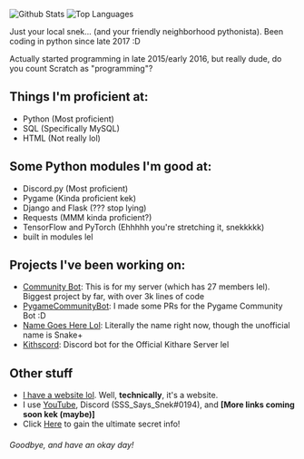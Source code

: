 ![Github Stats](https://github-readme-stats.vercel.app/api?username=SSS-Says-Snek&show_icons=true&theme=merko)
![Top Languages](https://github-readme-stats.vercel.app/api/top-langs/?username=SSS-Says-Snek&show_icons=true&hide=css&theme=merko)

Just your local snek... (and your friendly neighborhood pythonista). Been coding in python since late 2017 :D

Actually started programming in late 2015/early 2016, but really dude, do you count Scratch as "programming"?

## Things I'm proficient at:
- Python (Most proficient)
- SQL (Specifically MySQL)
- HTML (Not really lol)

## Some Python modules I'm good at:
- Discord.py (Most proficient)
- Pygame (Kinda proficient kek)
- Django and Flask (??? stop lying)
- Requests (MMM kinda proficient?)
- TensorFlow and PyTorch (Ehhhhh you're stretching it, snekkkkk)
- built in modules lel

## Projects I've been working on:
- [Community Bot](https://github.com/SSS-Says-Snek/community_bot): This is for my server (which has 27 members lel). Biggest project by far, with over 3k lines of code
- [PygameCommunityBot](https://github.com/SSS-Says-Snek/PygameCommunityBot): I made some PRs for the Pygame Community Bot :D
- [Name Goes Here Lol](https://github.com/SSS-Says-Snek/name_goes_here_lol): Literally the name right now, though the unofficial name is Snake+
- [Kithscord](https://github.com/SSS-Says-Snek/Kithscord): Discord bot for the Official Kithare Server lel

## Other stuff
- [I have a website lol](https://sss-says-snek.github.io). Well, **technically**, it's a website.
- I use [YouTube](https://www.youtube.com/channel/UCy0lVIEyazL73R-8NECWMfw), Discord (SSS_Says_Snek#0194), and **[More links coming soon kek (maybe)]**
- Click [Here](https://sss-says-snek.github.io/secret) to gain the ultimate secret info!

###### Goodbye, and have an okay day!
